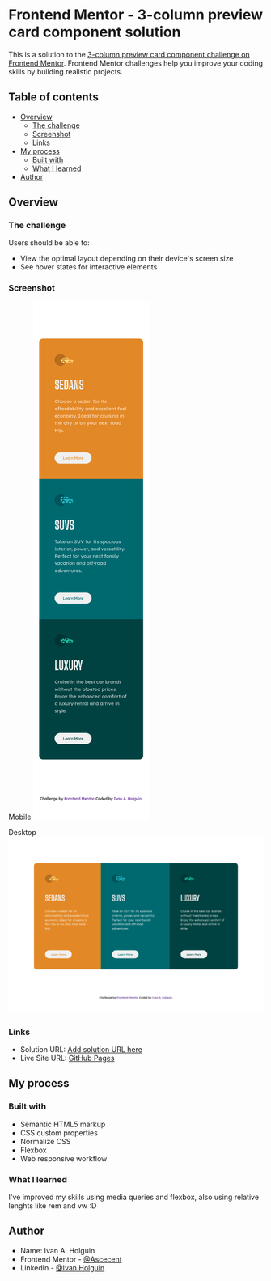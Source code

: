 # Frontend Mentor - 3-column preview card component solution

This is a solution to the [3-column preview card component challenge on Frontend Mentor](https://www.frontendmentor.io/challenges/3column-preview-card-component-pH92eAR2-). Frontend Mentor challenges help you improve your coding skills by building realistic projects. 

## Table of contents

- [Overview](#overview)
  - [The challenge](#the-challenge)
  - [Screenshot](#screenshot)
  - [Links](#links)
- [My process](#my-process)
  - [Built with](#built-with)
  - [What I learned](#what-i-learned)
- [Author](#author)

## Overview

### The challenge

Users should be able to:

- View the optimal layout depending on their device's screen size
- See hover states for interactive elements

### Screenshot

Mobile
![](images/mobile_version.png)

Desktop
![](images/desktop_version.png)

### Links

- Solution URL: [Add solution URL here](https://your-solution-url.com)
- Live Site URL: [GitHub Pages](https://ascecent.github.io/FrontEnd-Mentor-Challenge-3-column-preview-card-component/)

## My process

### Built with

- Semantic HTML5 markup
- CSS custom properties
- Normalize CSS
- Flexbox
- Web responsive workflow

### What I learned

I've improved my skills using media queries and flexbox, also using relative lenghts like rem and vw :D

## Author

- Name: Ivan A. Holguin
- Frontend Mentor - [@Ascecent](https://www.frontendmentor.io/profile/Ascecent)
- LinkedIn - [@Ivan Holguin](https://www.linkedin.com/in/iv%C3%A1n-holgu%C3%ADn-7bb86a211/)

